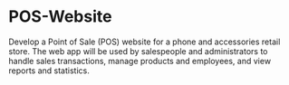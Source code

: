 # POS-Website

Develop a Point of Sale (POS) website for a phone and accessories retail store. The web app will be used by salespeople and administrators to handle sales transactions, manage products and employees, and view reports and statistics.
